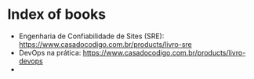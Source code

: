 # Index of books

- Engenharia de Confiabilidade de Sites (SRE): https://www.casadocodigo.com.br/products/livro-sre
- DevOps na prática: https://www.casadocodigo.com.br/products/livro-devops
- 